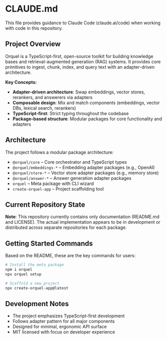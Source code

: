 # CLAUDE.md

This file provides guidance to Claude Code (claude.ai/code) when working with code in this repository.

## Project Overview

Orquel is a TypeScript-first, open-source toolkit for building knowledge bases and retrieval-augmented generation (RAG) systems. It provides core primitives to ingest, chunk, index, and query text with an adapter-driven architecture.

**Key Concepts:**
- **Adapter-driven architecture**: Swap embeddings, vector stores, rerankers, and answerers via adapters
- **Composable design**: Mix and match components (embeddings, vector DBs, lexical search, rerankers)
- **TypeScript-first**: Strict typing throughout the codebase
- **Package-based structure**: Modular packages for core functionality and adapters

## Architecture

The project follows a modular package architecture:

- `@orquel/core` – Core orchestrator and TypeScript types
- `@orquel/embeddings-*` – Embedding adapter packages (e.g., OpenAI)
- `@orquel/store-*` – Vector store adapter packages (e.g., memory store)
- `@orquel/answer-*` – Answer generation adapter packages
- `orquel` – Meta package with CLI wizard
- `create-orquel-app` – Project scaffolding tool

## Current Repository State

**Note**: This repository currently contains only documentation (README.md and LICENSE). The actual implementation appears to be in development or distributed across separate repositories for each package.

## Getting Started Commands

Based on the README, these are the key commands for users:

```bash
# Install the meta package
npm i orquel
npx orquel setup

# Scaffold a new project
npx create-orquel-app@latest
```

## Development Notes

- The project emphasizes TypeScript-first development
- Follows adapter pattern for all major components
- Designed for minimal, ergonomic API surface
- MIT licensed with focus on developer experience